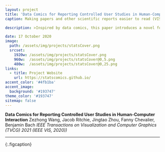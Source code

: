 ```yaml
---
layout: project
title: 'Data Comics for Reporting Controlled User Studies in Human-Computer Interaction'
caption: Making papers and other scientific reports easier to read (VIS 2020)

description: >Inspired by data comics, this paper introduces a novel format for reporting controlled studies in the domain of human-computer interaction (HCI). While many studies in HCI follow similar steps in explaining hypotheses, laying out a study design, and reporting results, many of these decisions are buried in blocks of dense scientific text. We propose leveraging data comics as study reports to provide an open and glanceable view of studies by tightly integrating text and images, illustrating design decisions and key insights visually, resulting in visual narratives that can be compelling to non-scientists and researchers alike. Use cases of data comics study reports range from illustrations for non-scientific audiences to graphical abstracts, study summaries, technical talks, textbooks, teaching, blogs, supplementary submission material, and inclusion in scientific articles. This paper provides examples of data comics study reports alongside a graphical repertoire of examples, embedded in a framework of guidelines for creating comics reports which was iterated upon and evaluated through a series of collaborative design sessions.

date: 17 October 2020
image: 
  path: /assets/img/projects/statsCover.png
  srcset: 
    1920w: /assets/img/projects/statsCover.png
    960w:  /assets/img/projects/statsCover@0,5.png
    480w:  /assets/img/projects/statsCover@0,25.png
links:
  - title: Project Website 
    url: https://statscomics.github.io/
accent_color: '#4fb1ba'
accent_image: 
  background: '#193747'
theme_color: '#193747'
sitemap: false
---
```

**Data Comics for Reporting Controlled User Studies in Human-Computer Interaction** Zezhong Wang, Jacob Ritchie, Jingtao Zhou, Fanny Chevalier, Benjamin Bach _IEEE Transactions on Visualization and Computer Graphics (TVCG) 2021 (IEEE VIS, 2020))_



---
{:.figcaption}
